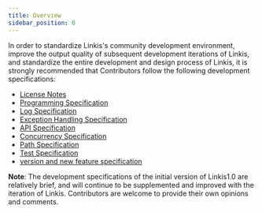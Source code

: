 ```yaml
---
title: Overview
sidebar_position: 0
---
```


In order to standardize Linkis's community development environment, improve the output quality of subsequent development iterations of Linkis, and standardize the entire development and design process of Linkis, it is strongly recommended that Contributors follow the following development specifications:
- [License Notes](license.md)
- [Programming Specification](programming_specification.md)
- [Log Specification](log.md)
- [Exception Handling Specification](exception_catch.md)
- [API Specification](api.md)
- [Concurrency Specification](concurrent.md)
- [Path Specification](path_usage.md)
- [Test Specification](unit_test.md)
- [version and new feature specification](version_feature_specifications.md)

**Note**: The development specifications of the initial version of Linkis1.0 are relatively brief, and will continue to be supplemented and improved with the iteration of Linkis. Contributors are welcome to provide their own opinions and comments.

